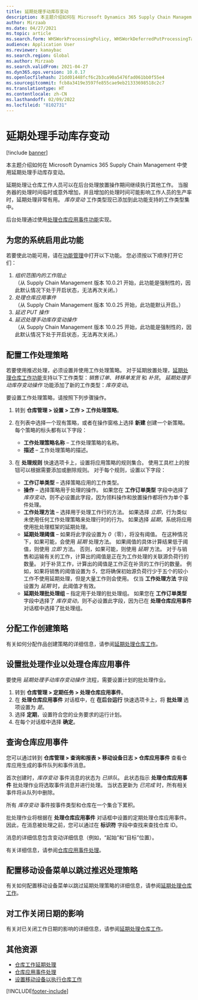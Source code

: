 ```yaml
---
title: 延期处理手动库存变动
description: 本主题介绍如何在 Microsoft Dynamics 365 Supply Chain Management 中使用延期处理手动库存变动。
author: Mirzaab
ms.date: 04/27/2021
ms.topic: article
ms.search.form: WHSWorkProcessingPolicy, WHSWorkDeferredPutProcessingTask
audience: Application User
ms.reviewer: kamaybac
ms.search.region: Global
ms.author: Mirzaab
ms.search.validFrom: 2021-04-27
ms.dyn365.ops.version: 10.0.17
ms.openlocfilehash: 21dd01448fcf6c2b3ca90a5476fad061bb0f55e4
ms.sourcegitcommit: fcb8a3419e3597fe855cae9eb21333698518c2c7
ms.translationtype: HT
ms.contentlocale: zh-CN
ms.lasthandoff: 02/09/2022
ms.locfileid: "8102731"
---
```

# <a name="deferred-processing-of-manual-inventory-movement"></a>延期处理手动库存变动

[!include [banner](../includes/banner.md)]

本主题介绍如何在 Microsoft Dynamics 365 Supply Chain Management 中使用延期处理手动库存变动。

延期处理让仓库工作人员可以在后台处理放置操作期间继续执行其他工作。 当服务器的处理时间临时或意外增加，并且增加的处理时间可能影响工作人员的生产率时，延期处理非常有用。 *库存变动* 工作类型现已添加到此功能支持的工作类型集中。

后台处理通过使用[处理仓库应用事件功能](warehouse-app-events.md)实现。

## <a name="turn-on-this-feature-for-your-system"></a>为您的系统启用此功能

若要使此功能可用，请在[功能管理](../../fin-ops-core/fin-ops/get-started/feature-management/feature-management-overview.md)中打开以下功能。 您必须按以下顺序打开它们：

1. *组织范围内的工作阻止*<br>（从 Supply Chain Management 版本 10.0.21 开始，此功能是强制性的，因此默认情况下处于开启状态，无法再次关闭。）
1. *处理仓库应用事件*<br>（从 Supply Chain Management 版本 10.0.25 开始，此功能默认开启。）
1. *延迟 PUT 操作*
1. *延迟处理手动库存变动操作*<br>（从 Supply Chain Management 版本 10.0.25 开始，此功能是强制性的，因此默认情况下处于开启状态，无法再次关闭。）

## <a name="configure-the-work-processing-policies"></a>配置工作处理策略

若要使用推迟处理，必须设置并使用工作处理策略。 对于延期放置处理，[延期处理仓库工作功能](deferred-put.md)支持以下工作类型：*销售订单*、*转移单发货* 和 *补货*。 *延期处理手动库存变动操作* 功能添加了新的工作类型：*库存变动*。

要设置工作处理策略，请按照下列步骤操作。

1. 转到 **仓库管理 \> 设置 \> 工作 \> 工作处理策略**。
1. 在列表中选择一个现有策略，或者在操作窗格上选择 **新建** 创建一个新策略。 每个策略的标头都有以下字段：

    - **工作处理策略名称** – 工作处理策略的名称。
    - **描述** – 工作处理策略的描述。

1. 在 **处理规则** 快速选项卡上，设置将应用策略的规则集合。 使用工具栏上的按钮可以根据需要添加或删除规则。 对于每个规则，设置以下字段：

    - **工作订单类型** – 选择策略应用的工作类型。
    - **操作** – 选择策略用于处理的操作。 如果您在 **工作订单类型** 字段中选择了 *库存变动*，则不必设置此字段，因为领料操作和放置操作都将作为单个事件处理。
    - **工作处理方法** – 选择用于处理工作行的方法。 如果选择 *立即*，行为类似未使用任何工作处理策略来处理行时的行为。 如果选择 *延期*，系统将应用使用批处理框架的延期处理。
    - **延期处理阈值** – 如果将此字段设置为 *0*（零），将没有阈值。 在这种情况下，如果可能，会使用 *延期* 处理方法。 如果阈值的具体计算结果低于阈值，则使用 *立即* 方法。 否则，如果可能，则使用 *延期* 方法。 对于与销售和运输有关的工作，计算出的阈值是正在为工作处理的关联源负荷行的数量。 对于补货工作，计算出的阈值是工作正在补货的工作行的数量。 例如，如果将销售的阈值设置为 *5*，您将确保初始源负荷行少于五个的较小工作不使用延期处理，但是大量工作则会使用。 仅当 **工作处理方法** 字段设置为 *延期* 时，此阈值才有效。
    - **延期处理批处理组** – 指定用于处理的批处理组。 如果您在 **工作订单类型** 字段中选择了 *库存变动*，则不必设置此字段，因为已在 **处理仓库应用事件** 对话框中选择了批处理组。

## <a name="assign-the-work-creation-policy"></a>分配工作创建策略

有关如何分配作品创建策略的详细信息，请参阅[延期处理仓库工作](deferred-put.md)。

## <a name="set-up-a-batch-job-to-process-warehouse-app-events"></a>设置批处理作业以处理仓库应用事件

要使用 *延期处理手动库存变动操作* 流程，需要设置计划的批处理作业。

1. 转到 **仓库管理 \> 定期任务 \> 处理仓库应用事件**。
1. 在 **处理仓库应用事件** 对话框中，在 **在后台运行** 快速选项卡上，将 **批处理** 选项设置为 *是*。
1. 选择 **定期**，设置符合您的业务要求的运行计划。
1. 在每个对话框中选择 **确定**。

## <a name="inquire-about-the-warehouse-app-events"></a>查询仓库应用事件

您可以通过转到 **仓库管理 \> 查询和报表 \> 移动设备日志 \> 仓库应用事件** 查看仓库应用生成的事件队列和事件消息。

首次创建时，*库存变动* 事件消息的状态为 *已排队*。 此状态指示 **处理仓库应用事件** 批处理作业将选取事件消息并进行处理。 当状态更新为 *已完成* 时，所有相关事件将从队列中删除。

所有 *库存变动* 事件按事件类型和仓库在一个集合下累积。

批处理作业将根据在 **处理仓库应用事件** 对话框中设置的定期处理仓库应用事件。 因此，在消息被处理之前，您可以通过在 **标识符** 字段中查找来查找仓库 ID。

消息的详细信息包含变动详细信息（例如，“起始”和“目标”位置）。

有关详细信息，请参阅[仓库应用事件处理](warehouse-app-events.md)。

## <a name="configure-the-mobile-device-menu-to-skip-the-deferred-processing-policy"></a>配置移动设备菜单以跳过推迟处理策略

有关如何配置移动设备菜单以跳过延期处理策略的详细信息，请参阅[延期处理仓库工作](deferred-put.md)。

## <a name="impact-on-closed-work-dates"></a>对工作关闭日期的影响

有关对已关闭工作日期的影响的详细信息，请参阅[延期处理仓库工作](deferred-put.md)。

## <a name="additional-resources"></a>其他资源

- [仓库工作延期处理](deferred-put.md)
- [仓库应用事件处理](warehouse-app-events.md)
- [设置移动设备以执行仓库工作](configure-mobile-devices-warehouse.md)

[!INCLUDE[footer-include](../../includes/footer-banner.md)]
